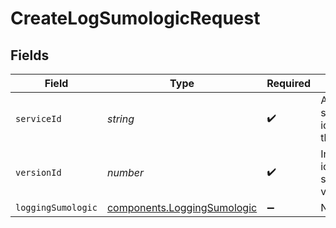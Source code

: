 # CreateLogSumologicRequest


## Fields

| Field                                                                  | Type                                                                   | Required                                                               | Description                                                            | Example                                                                |
| ---------------------------------------------------------------------- | ---------------------------------------------------------------------- | ---------------------------------------------------------------------- | ---------------------------------------------------------------------- | ---------------------------------------------------------------------- |
| `serviceId`                                                            | *string*                                                               | :heavy_check_mark:                                                     | Alphanumeric string identifying the service.                           | SU1Z0isxPaozGVKXdv0eY                                                  |
| `versionId`                                                            | *number*                                                               | :heavy_check_mark:                                                     | Integer identifying a service version.                                 | 1                                                                      |
| `loggingSumologic`                                                     | [components.LoggingSumologic](../../models/shared/loggingsumologic.md) | :heavy_minus_sign:                                                     | N/A                                                                    |                                                                        |
